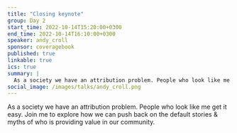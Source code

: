 ```yaml
---
title: "Closing keynote"
group: Day 2
start_time: 2022-10-14T15:20:00+0300
end_time: 2022-10-14T16:10:00+0300
speaker: andy_croll
sponsor: coveragebook
published: true
linkable: true
ics: true
summary: |
  As a society we have an attribution problem. People who look like me get it easy. Join me to explore how we can push back on the default stories & myths of who is providing value in our community.
social_image: /images/talks/andy_croll.png
---
```


As a society we have an attribution problem. People who look like me get it easy. Join me to explore how we can push back on the default stories & myths of who is providing value in our community.
